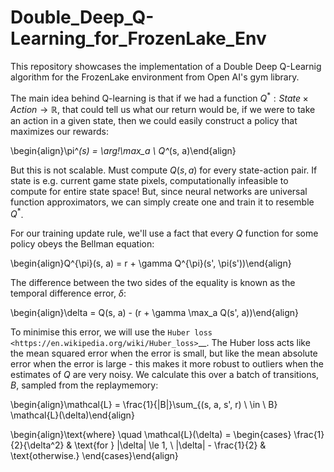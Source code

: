 # Double_Deep_Q-Learning_for_FrozenLake_Env
This repository showcases the implementation of a Double Deep Q-Learnig algorithm for the FrozenLake environment from Open AI's gym library.

The main idea behind Q-learning is that if we had a function $Q^*: State \times Action \rightarrow \mathbb{R}$, that could tell us what our return would be, if we were to take an action in a given state, then we could easily construct a policy that maximizes our rewards:

\begin{align}\pi^*(s) = \arg\!\max_a \ Q^*(s, a)\end{align}

But this is not scalable. Must compute $Q(s,a)$ for every state-action pair. If state is e.g. current game state pixels, computationally infeasible to compute for entire state space! But, since neural networks are universal function approximators, we can simply create one and train it to resemble $Q^*$.

For our training update rule, we'll use a fact that every $Q$ function for some policy obeys the Bellman equation:

\begin{align}Q^{\pi}(s, a) = r + \gamma Q^{\pi}(s', \pi(s'))\end{align}

The difference between the two sides of the equality is known as the temporal difference error, $\delta$:

\begin{align}\delta = Q(s, a) - (r + \gamma \max_a Q(s', a))\end{align}

To minimise this error, we will use the `Huber loss <https://en.wikipedia.org/wiki/Huber_loss>`__. The Huber loss acts like the mean squared error when the error is small, but like the mean absolute error when the error is large - this makes it more robust to outliers when the estimates of $Q$ are very noisy. We calculate this over a batch of transitions, $B$, sampled from the replaymemory:
 
\begin{align}\mathcal{L} = \frac{1}{|B|}\sum_{(s, a, s', r) \ \in \ B} \mathcal{L}(\delta)\end{align}

\begin{align}\text{where} \quad \mathcal{L}(\delta) = \begin{cases}
     \frac{1}{2}{\delta^2}  & \text{for } |\delta| \le 1, \\
     |\delta| - \frac{1}{2} & \text{otherwise.}
   \end{cases}\end{align}


